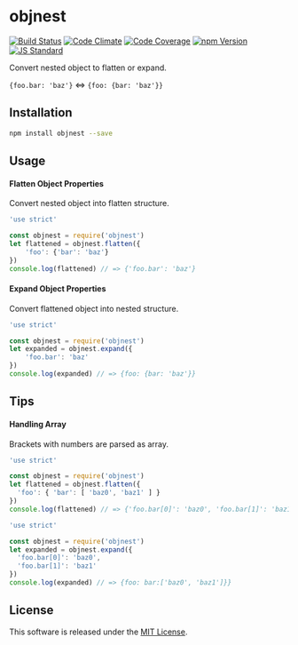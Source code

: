 objnest
==========

<!---
This file is generated by ape-tmpl. Do not update manually.
--->

<!-- Badge Start -->
<a name="badges"></a>

[![Build Status][bd_travis_shield_url]][bd_travis_url]
[![Code Climate][bd_codeclimate_shield_url]][bd_codeclimate_url]
[![Code Coverage][bd_codeclimate_coverage_shield_url]][bd_codeclimate_url]
[![npm Version][bd_npm_shield_url]][bd_npm_url]
[![JS Standard][bd_standard_shield_url]][bd_standard_url]

[bd_repo_url]: https://github.com/okunishinishi/node-objnest
[bd_travis_url]: http://travis-ci.org/okunishinishi/node-objnest
[bd_travis_shield_url]: http://img.shields.io/travis/okunishinishi/node-objnest.svg?style=flat
[bd_travis_com_url]: http://travis-ci.com/okunishinishi/node-objnest
[bd_travis_com_shield_url]: https://api.travis-ci.com/okunishinishi/node-objnest.svg?token=
[bd_license_url]: https://github.com/okunishinishi/node-objnest/blob/master/LICENSE
[bd_codeclimate_url]: http://codeclimate.com/github/okunishinishi/node-objnest
[bd_codeclimate_shield_url]: http://img.shields.io/codeclimate/github/okunishinishi/node-objnest.svg?style=flat
[bd_codeclimate_coverage_shield_url]: http://img.shields.io/codeclimate/coverage/github/okunishinishi/node-objnest.svg?style=flat
[bd_gemnasium_url]: https://gemnasium.com/okunishinishi/node-objnest
[bd_gemnasium_shield_url]: https://gemnasium.com/okunishinishi/node-objnest.svg
[bd_npm_url]: http://www.npmjs.org/package/objnest
[bd_npm_shield_url]: http://img.shields.io/npm/v/objnest.svg?style=flat
[bd_standard_url]: http://standardjs.com/
[bd_standard_shield_url]: https://img.shields.io/badge/code%20style-standard-brightgreen.svg

<!-- Badge End -->


<!-- Description Start -->
<a name="description"></a>

Convert nested object to flatten or expand.

<!-- Description End -->


<!-- Overview Start -->
<a name="overview"></a>

`{foo.bar: 'baz'}` <=> `{foo: {bar: 'baz'}}`

<!-- Overview End -->


<!-- Sections Start -->
<a name="sections"></a>

<!-- Section from "doc/readme/01.Installation.md.hbs" Start -->

<a name="section-doc-readme-01-installation-md"></a>
Installation
-----

```bash
npm install objnest --save
```

<!-- Section from "doc/readme/01.Installation.md.hbs" End -->

<!-- Section from "doc/readme/02.Usage.md.hbs" Start -->

<a name="section-doc-readme-02-usage-md"></a>
Usage
-----

#### Flatten Object Properties

Convert nested object into flatten structure.

```javascript
'use strict'

const objnest = require('objnest')
let flattened = objnest.flatten({
    'foo': {'bar': 'baz'}
})
console.log(flattened) // => {'foo.bar': 'baz'}

```

#### Expand Object Properties

Convert flattened object into nested structure.

```javascript
'use strict'

const objnest = require('objnest')
let expanded = objnest.expand({
    'foo.bar': 'baz'
})
console.log(expanded) // => {foo: {bar: 'baz'}}

```

<!-- Section from "doc/readme/02.Usage.md.hbs" End -->

<!-- Section from "doc/readme/03.Tips.md.hbs" Start -->

<a name="section-doc-readme-03-tips-md"></a>
Tips
----

#### Handling Array

Brackets with numbers are parsed as array.

```javascript
'use strict'

const objnest = require('objnest')
let flattened = objnest.flatten({
  'foo': { 'bar': [ 'baz0', 'baz1' ] }
})
console.log(flattened) // => {'foo.bar[0]': 'baz0', 'foo.bar[1]': 'baz1'}

```

```javascript
'use strict'

const objnest = require('objnest')
let expanded = objnest.expand({
  'foo.bar[0]': 'baz0',
  'foo.bar[1]': 'baz1'
})
console.log(expanded) // => {foo: bar:['baz0', 'baz1']}}

```

<!-- Section from "doc/readme/03.Tips.md.hbs" End -->


<!-- Sections Start -->


<!-- LICENSE Start -->
<a name="license"></a>

License
-------
This software is released under the [MIT License](https://github.com/okunishinishi/node-objnest/blob/master/LICENSE).

<!-- LICENSE End -->


